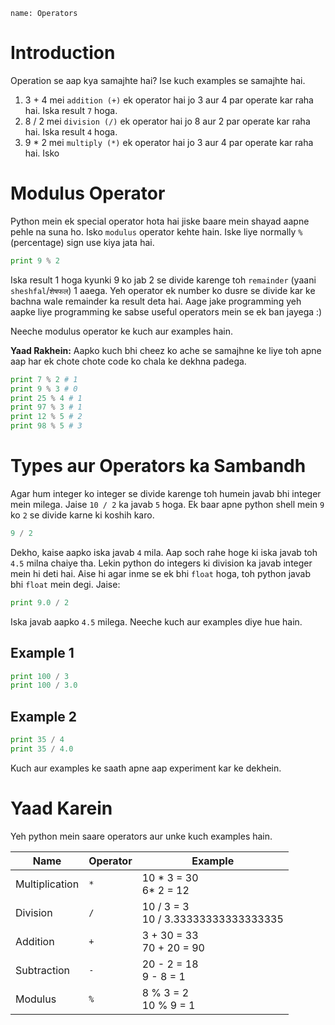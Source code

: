 ```ngMeta
name: Operators
```

# Introduction

Operation se aap kya samajhte hai? Ise kuch examples se samajhte hai.

1. 3 + 4 mei `addition (+)` ek operator hai jo 3 aur 4 par operate kar raha hai. Iska result `7` hoga.
2. 8 / 2 mei `division (/)` ek operator hai jo 8 aur 2 par operate kar raha hai. Iska result `4` hoga.
3. 9 * 2 mei `multiply (*)` ek operator hai jo 3 aur 4 par operate kar raha hai. Isko 

# Modulus Operator

Python mein ek special operator hota hai jiske baare mein shayad aapne pehle na suna ho. Isko `modulus` operator kehte hain. Iske liye normally `%` (percentage) sign use kiya jata hai.

```python
print 9 % 2
```

Iska result 1 hoga kyunki 9 ko jab 2 se divide karenge toh `remainder` (yaani `sheshfal`/`शेषफल`) 1 aaega. Yeh operator ek number ko dusre se divide kar ke bachna wale remainder ka result deta hai. Aage jake programming yeh aapke liye programming ke sabse useful operators mein se ek ban jayega :)

Neeche modulus operator ke kuch aur examples hain.

**Yaad Rakhein:** Aapko kuch bhi cheez ko ache se samajhne ke liye toh apne aap har ek chote chote code ko chala ke dekhna padega.

```python
print 7 % 2 # 1 
print 9 % 3 # 0
print 25 % 4 # 1
print 97 % 3 # 1
print 12 % 5 # 2
print 98 % 5 # 3
```

# Types aur Operators ka Sambandh

Agar hum integer ko integer se divide karenge toh humein javab bhi integer mein milega. Jaise `10 / 2` ka javab `5` hoga. Ek baar apne python shell mein `9` ko `2` se divide karne ki koshih karo.

```python
9 / 2
```

Dekho, kaise aapko iska javab `4` mila. Aap soch rahe hoge ki iska javab toh `4.5` milna chaiye tha. Lekin python do integers ki division ka javab integer mein hi deti hai. Aise hi agar inme se ek bhi `float` hoga, toh python javab bhi `float` mein degi. Jaise:

```python
print 9.0 / 2
```

Iska javab aapko `4.5` milega. Neeche kuch aur examples diye hue hain. 

## Example 1
```python
print 100 / 3
print 100 / 3.0
```

## Example 2
```python
print 35 / 4
print 35 / 4.0
```

Kuch aur examples ke saath apne aap experiment kar ke dekhein.


# Yaad Karein

Yeh python mein saare operators aur unke kuch examples hain.

| **Name**       	| **Operator** 	    | **Example**                         	    |
|----------------	|-------------------|----------------------------------------   |
| Multiplication 	| `*`            	| 10 * 3 = 30 <br> 6* 2 = 12               	|
| Division       	| `/`            	| 10 / 3 = 3 <br> 10 / 3.33333333333333335 	|
| Addition       	| `+`            	| 3 + 30 = 33 <br> 70 + 20 = 90            	|
| Subtraction    	| `-`            	| 20 - 2 = 18 <br> 9 - 8 = 1               	|
| Modulus        	| `%`            	| 8 % 3 = 2 <br> 10 % 9 = 1                	|
